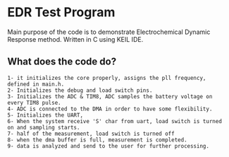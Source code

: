 

# EDR Test Program

Main purpose of the code is to demonstrate Electrochemical Dynamic Response method. Written in C using KEIL IDE.

## What does the code do?

	1- it initializes the core properly, assigns the pll frequency, defined in main.h.
	2- Initializes the debug and load switch pins. 
	3- Initializes the ADC & TIM8, ADC samples the battery voltage on every TIM8 pulse.
	4- ADC is connected to the DMA in order to have some flexibility.
	5- Initializes the UART,
	6- When the system receive 'S' char from uart, load switch is turned on and sampling starts.
	7- half of the measurement, load switch is turned off
	8- when the dma buffer is full, measurement is completed.
	9- data is analyzed and send to the user for further processing.

